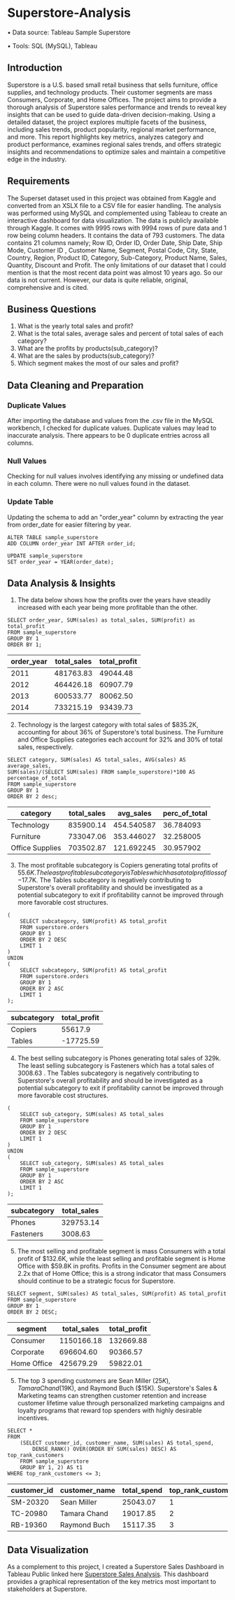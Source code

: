 # Superstore-Analysis
• Data source: Tableau Sample Superstore

• Tools: SQL (MySQL), Tableau

## Introduction
Superstore is a U.S. based small retail business that sells furniture, office supplies, and technology products. Their customer segments are mass Consumers, Corporate, and Home Offices. The project aims to provide a thorough analysis of Superstore sales performance and trends to reveal key insights that can be used to guide data-driven decision-making. Using a detailed dataset, the project explores multiple facets of the business, including sales trends, product popularity, regional market performance, and more. This report highlights key metrics, analyzes category and product performance, examines regional sales trends, and offers strategic insights and recommendations to optimize sales and maintain a competitive edge in the industry.

## Requirements
The Superset dataset used in this project was obtained from Kaggle and converted from an XSLX file to a CSV file for easier handling. The analysis was performed using MySQL and complemented using Tableau to create an interactive dashboard for data visualization.
The data is publicly available through Kaggle. It comes with 9995 rows with 9994 rows of pure data and 1 row being column headers. It contains the data of 793 customers. The data contains 21 columns namely; Row ID, Order ID, Order Date, Ship Date, Ship Mode, Customer ID , Customer Name, Segment, Postal Code, City, State, Country, Region, Product ID, Category, Sub-Category, Product Name, Sales, Quantity, Discount and Profit.
The only limitations of our dataset that I could mention is that the most recent data point was almost 10 years ago. So our data is not current. However, our data is quite reliable, original, comprehensive and is cited.

## Business Questions
1. What is the yearly total sales and profit?
2. What is the total sales, average sales and percent of total sales of each category?
3. What are the profits by products(sub_category)?
4. What are the sales by products(sub_category)?
5. Which segment makes the most of our sales and profit?

## Data Cleaning and Preparation
### Duplicate Values 
After importing the database and values from the .csv file in the MySQL workbench, I checked for duplicate values. Duplicate values may lead to inaccurate analysis.
There appears to be 0 duplicate entries across all columns.

### Null Values
Checking for null values involves identifying any missing or undefined data in each column.
There were no null values found in the dataset.

### Update Table
Updating the schema to add an "order_year" column by extracting the year from order_date for easier filtering by year.

```
ALTER TABLE sample_superstore
ADD COLUMN order_year INT AFTER order_id;

UPDATE sample_superstore
SET order_year = YEAR(order_date);
```

## Data Analysis & Insights
1. The data below shows how the profits over the years have steadily increased with each year being more profitable than the other.
```
SELECT order_year, SUM(sales) as total_sales, SUM(profit) as total_profit
FROM sample_superstore
GROUP BY 1
ORDER BY 1;
```
| order_year | total_sales | total_profit |
|------------|-------------|--------------|
| 2011       | 481763.83   | 49044.48     | 
| 2012       | 464426.18   | 60907.79     | 
| 2013       | 600533.77   | 80062.50     | 
| 2014       | 733215.19   | 93439.73     | 

2.	Technology is the largest category with total sales of $835.2K, accounting for about 36% of Superstore's total business. The Furniture and Office Supplies categories each account for 32% and 30% of total sales, respectively.
```
SELECT category, SUM(sales) AS total_sales, AVG(sales) AS average_sales,
SUM(sales)/(SELECT SUM(sales) FROM sample_superstore)*100 AS percentage_of_total
FROM sample_superstore
GROUP BY 1
ORDER BY 2 desc;
```
| category        | total_sales | avg_sales  | perc_of_total |
|-----------------|-------------|------------|---------------|
| Technology      | 835900.14   | 454.540587 | 36.784093     |
| Furniture       | 733047.06   | 353.446027 | 32.258005     |
| Office Supplies | 703502.87   | 121.692245 | 30.957902     |

3.	The most profitable subcategory is Copiers generating total profits of $55.6K. The least profitable subcategory is Tables which has a total profit loss of -$17.7K. The Tables subcategory is negatively contributing to Superstore's overall profitability and should be investigated as a potential subcategory to exit if profitability cannot be improved through more favorable cost structures.
```
(
	SELECT subcategory, SUM(profit) AS total_profit
	FROM superstore.orders
	GROUP BY 1
	ORDER BY 2 DESC
	LIMIT 1
)
UNION
(
	SELECT subcategory, SUM(profit) AS total_profit
	FROM superstore.orders
	GROUP BY 1
	ORDER BY 2 ASC
	LIMIT 1
);
```
| subcategory | total_profit |
|-------------|--------------|
| Copiers     |  55617.9     |
| Tables      | -17725.59    |

4. The best selling subcategory is Phones generating total sales of 329k. The least selling subcategory is Fasteners which has a total sales of 3008.63 . The Tables subcategory is negatively contributing to Superstore's overall profitability and should be investigated as a potential subcategory to exit if profitability cannot be improved through more favorable cost structures.
```
(
	SELECT sub_category, SUM(sales) AS total_sales
	FROM sample_superstore
	GROUP BY 1
	ORDER BY 2 DESC
	LIMIT 1
)
UNION
(
	SELECT sub_category, SUM(sales) AS total_sales
	FROM sample_superstore
	GROUP BY 1
	ORDER BY 2 ASC
	LIMIT 1
);
```
| subcategory | total_sales  |
|-------------|--------------|
| Phones      |  329753.14   |
| Fasteners   |  3008.63     |

5.	The most selling and profitable segment is mass Consumers with a total profit of $132.6K, while the least selling and profitable segment is Home Office with $59.8K in profits. Profits in the Consumer segment are about 2.2x that of Home Office; this is a strong indicator that mass Consumers should continue to be a strategic focus for Superstore.
```
SELECT segment, SUM(sales) AS total_sales, SUM(profit) AS total_profit
FROM sample_superstore
GROUP BY 1
ORDER BY 2 DESC;
```
| segment     | total_sales | total_profit |
|-------------|-------------| ------------ |
| Consumer    | 1150166.18  |  132669.88   |
| Corporate   | 696604.60   |   90366.57   |
| Home Office | 425679.29   |   59822.01   |

5.	The top 3 spending customers are Sean Miller ($25K), Tamara Chand ($19K), and Raymond Buch ($15K). Superstore's Sales & Marketing teams can strengthen customer retention and increase customer lifetime value through personalized marketing campaigns and loyalty programs that reward top spenders with highly desirable incentives. 
```
SELECT *
FROM 
	(SELECT customer_id, customer_name, SUM(sales) AS total_spend,
		DENSE_RANK() OVER(ORDER BY SUM(sales) DESC) AS top_rank_customers
	FROM sample_superstore
	GROUP BY 1, 2) AS t1
WHERE top_rank_customers <= 3;
```
| customer_id | customer_name | total_spend | top_rank_customers |
|-------------|---------------|-------------|--------------------|
| SM-20320    | Sean Miller   | 25043.07    | 1                  |
| TC-20980    | Tamara Chand  | 19017.85    | 2                  |
| RB-19360    | Raymond Buch  | 15117.35    | 3                  |

## Data Visualization
As a complement to this project, I created a Superstore Sales Dashboard in Tableau Public linked here [Superstore Sales Analysis](https://public.tableau.com/shared/DH8Q3559B?:display_count=n&:origin=viz_share_link). This dashboard provides a graphical representation of the key metrics most important to stakeholders at Superstore.
